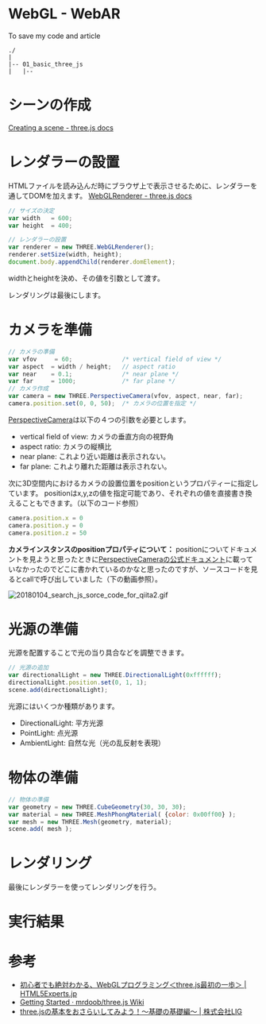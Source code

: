 # WebGL - WebAR
To save my code and article

```
./
|
|-- 01_basic_three_js
|   |-- 
```



# シーンの作成
<a href="https://threejs.org/docs/#manual/introduction/Creating-a-scene">Creating a scene - three.js docs</a>


# レンダラーの設置
HTMLファイルを読み込んだ時にブラウザ上で表示させるために、レンダラーを通してDOMを加えます。
<a href="https://threejs.org/docs/#api/renderers/WebGLRenderer">WebGLRenderer - three.js docs</a>

```js
// サイズの決定
var width   = 600;
var height  = 400;

// レンダラーの設置
var renderer = new THREE.WebGLRenderer();
renderer.setSize(width, height);
document.body.appendChild(renderer.domElement);
```

widthとheightを決め、その値を引数として渡す。

レンダリングは最後にします。


# カメラを準備

```js
// カメラの準備
var vfov     = 60;              /* vertical field of view */
var aspect  = width / height;   // aspect ratio
var near    = 0.1;              /* near plane */
var far     = 1000;             /* far plane */
// カメラ作成
var camera = new THREE.PerspectiveCamera(vfov, aspect, near, far);
camera.position.set(0, 0, 50);  /* カメラの位置を指定 */
```

<a href="https://threejs.org/docs/#api/cameras/PerspectiveCamera">PerspectiveCamera</a>は以下の４つの引数を必要とします。
- vertical field of view: カメラの垂直方向の視野角
- aspect ratio: カメラの縦横比
- near plane: これより近い距離は表示されない。
- far plane: これより離れた距離は表示されない。


次に3D空間内におけるカメラの設置位置をpositionというプロパティーに指定しています。
positionはx,y,zの値を指定可能であり、それぞれの値を直接書き換えることもできます。（以下のコード参照）
```js
camera.position.x = 0
camera.position.y = 0
camera.position.z = 50
```

__カメラインスタンスのpositionプロパティについて：__
positionについてドキュメントを見ようと思ったときに<a href="https://threejs.org/docs/#api/cameras/PerspectiveCamera">PerspectiveCameraの公式ドキュメント</a>に載っていなかったのでどこに書かれているのかなと思ったのですが、ソースコードを見るとcallで呼び出していました（下の動画参照）。

![20180104_search_js_sorce_code_for_qiita2.gif](https://qiita-image-store.s3.amazonaws.com/0/195174/5f1e68fe-440e-163b-39dd-f354894dfbaa.gif)


# 光源の準備
光源を配置することで光の当り具合などを調整できます。
```js
// 光源の追加
var directionalLight = new THREE.DirectionalLight(0xffffff);
directionalLight.position.set(0, 1, 1);
scene.add(directionalLight);
```

光源にはいくつか種類があります。
- DirectionalLight: 平方光源
- PointLight: 点光源
- AmbientLight: 自然な光（光の乱反射を表現）


# 物体の準備
```js
// 物体の準備
var geometry = new THREE.CubeGeometry(30, 30, 30);
var material = new THREE.MeshPhongMaterial( {color: 0x00ff00} );
var mesh = new THREE.Mesh(geometry, material);
scene.add( mesh );
```


# レンダリング
最後にレンダラーを使ってレンダリングを行う。


# 実行結果


# 参考
- <a href="https://html5experts.jp/yomotsu/5225/">初心者でも絶対わかる、WebGLプログラミング＜three.js最初の一歩＞ | HTML5Experts.jp</a>
- <a href="https://github.com/mrdoob/three.js/wiki/Getting-Started">Getting Started · mrdoob/three.js Wiki</a>
- <a href="https://liginc.co.jp/315939">three.jsの基本をおさらいしてみよう！〜基礎の基礎編〜 | 株式会社LIG</a>
